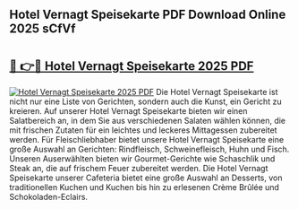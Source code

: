 ## Hotel Vernagt Speisekarte PDF Download Online 2025 sCfVf

# <h2><a href="http://gc8qc46.nevu.top/?p=Hotel+Vernagt+Speisekarte">🔗 👉🔴 Hotel Vernagt Speisekarte 2025 PDF</a></h2>

[![Hotel Vernagt Speisekarte 2025 PDF](https://i.imgur.com/dBaPXMq.png)](http://gc8qc46.nevu.top/?p=Hotel+Vernagt+Speisekarte)
Die Hotel Vernagt Speisekarte ist nicht nur eine Liste von Gerichten, sondern auch die Kunst, ein Gericht zu kreieren. Auf unserer Hotel Vernagt Speisekarte bieten wir einen Salatbereich an, in dem Sie aus verschiedenen Salaten wählen können, die mit frischen Zutaten für ein leichtes und leckeres Mittagessen zubereitet werden. Für Fleischliebhaber bietet unsere Hotel Vernagt Speisekarte eine große Auswahl an Gerichten: Rindfleisch, Schweinefleisch, Huhn und Fisch. Unseren Auserwählten bieten wir Gourmet-Gerichte wie Schaschlik und Steak an, die auf frischem Feuer zubereitet werden. Die Hotel Vernagt Speisekarte unserer Cafeteria bietet eine große Auswahl an Desserts, von traditionellen Kuchen und Kuchen bis hin zu erlesenen Crème Brûlée und Schokoladen-Eclairs.
